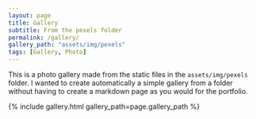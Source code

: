 ```yaml
---
layout: page
title: Gallery
subtitle: From the pexels folder
permalink: /gallery/
gallery_path: "assets/img/pexels"
tags: [Gallery, Photo]
---
```


This is a photo gallery made from the static files in the `assets/img/pexels` folder.
I wanted to create automatically a simple gallery from a folder without having to create a markdown page as you would for the portfolio.


{% include gallery.html gallery_path=page.gallery_path %}
